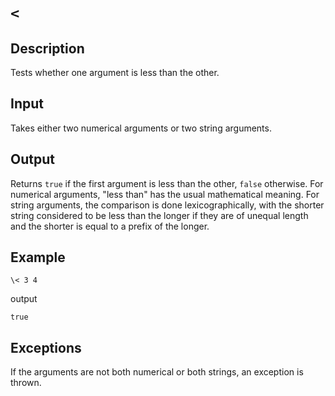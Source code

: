 `<`
===

## Description

Tests whether one argument is less than the other.

## Input

Takes either two numerical arguments or two string arguments.

## Output

Returns `true` if the first argument is less than the other, `false` otherwise.  For numerical arguments, "less than" has the usual mathematical meaning.  For string arguments, the comparison is done lexicographically, with the shorter string considered to be less than the longer if they are of unequal length and the shorter is equal to a prefix of the longer.

## Example

    \< 3 4

output

    true

## Exceptions

If the arguments are not both numerical or both strings, an exception is thrown.
